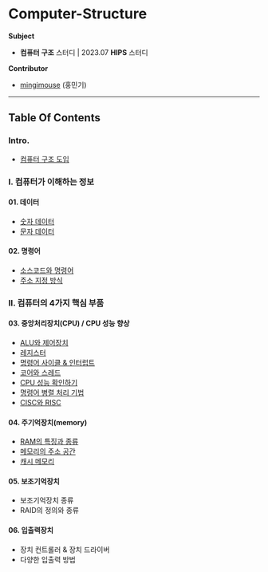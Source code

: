 # Computer-Structure
**Subject**

- **컴퓨터 구조** 스터디 | 2023.07 **HIPS** 스터디

**Contributor**

- [mingimouse](https://github.com/mingimouse) (홍민기)

---

## Table Of Contents

### Intro.

- [컴퓨터 구조 도입](./00-intro.md)

### I. 컴퓨터가 이해하는 정보

#### 01. 데이터

- [숫자 데이터](./01-numericData.md)
- [문자 데이터](./01-charData.md)

#### 02. 명령어

- [소스코드와 명령어](./02-instruction.md)
- [주소 지정 방식](./02-addressingMode.md)

### II. 컴퓨터의 4가지 핵심 부품

#### 03. 중앙처리장치(CPU) / CPU 성능 향상

- [ALU와 제어장치](./03-aluNcu.md)
- [레지스터](./03-register.md)
- [명령어 사이클 & 인터럽트](./03-cycleNinterrupt.md)
- [코어와 스레드](./03-coreNthread.md)
- [CPU 성능 확인하기](03-cpuCheck.md)
- [명령어 병렬 처리 기법](03-ilp.md)
- [CISC와 RISC](03-ciscNrisc.md)

#### 04. 주기억장치(memory)

- [RAM의 특징과 종류](./04-ram.md)
- [메모리의 주소 공간](./04-memoryAddress.md)
- [캐시 메모리](./04-cacheMemory.md)

#### 05. 보조기억장치

- 보조기억장치 종류
- RAID의 정의와 종류

#### 06. 입출력장치

- 장치 컨트롤러 & 장치 드라이버
- 다양한 입출력 방법

